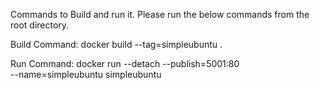 Commands to Build  and run it. Please run the below commands from the root directory.

Build Command: docker build --tag=simpleubuntu . 

Run Command:
docker run --detach --publish=5001:80\
    --name=simpleubuntu simpleubuntu
